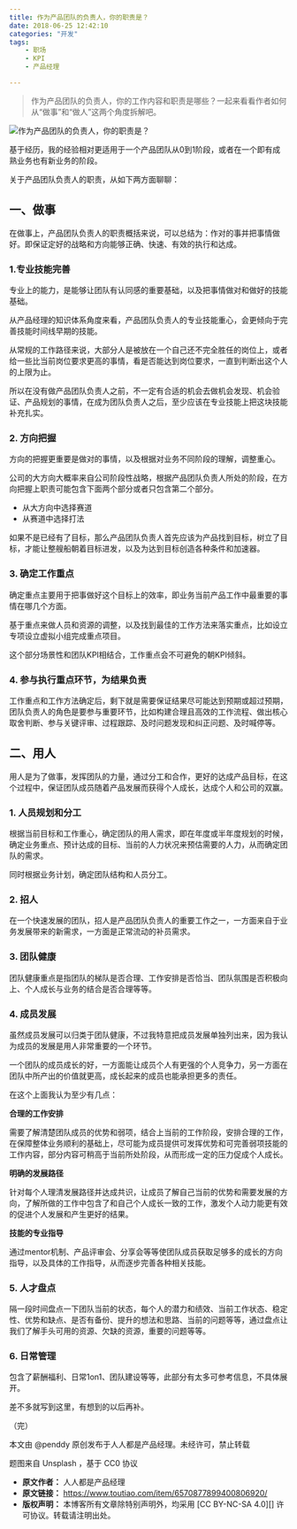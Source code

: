 ```yaml
---
title: 作为产品团队的负责人，你的职责是？
date: 2018-06-25 12:42:10
categories: "开发"
tags:
	- 职场
	- KPI
	- 产品经理

---
```


> 作为产品团队的负责人，你的工作内容和职责是哪些？一起来看看作者如何从“做事”和“做人”这两个角度拆解吧。

![作为产品团队的负责人，你的职责是？][U7ZN-VQVJ-BZY3.jpg]

基于经历，我的经验相对更适用于一个产品团队从0到1阶段，或者在一个即有成熟业务也有新业务的阶段。

关于产品团队负责人的职责，从如下两方面聊聊：

## 一、做事 ##

在做事上，产品团队负责人的职责概括来说，可以总结为：作对的事并把事情做好。即保证定好的战略和方向能够正确、快速、有效的执行和达成。

### 1.专业技能完善 ###

专业上的能力，是能够让团队有认同感的重要基础，以及把事情做对和做好的技能基础。

从产品经理的知识体系角度来看，产品团队负责人的专业技能重心，会更倾向于完善技能时间线早期的技能。

从常规的工作路径来说，大部分人是被放在一个自己还不完全胜任的岗位上，或者给一些比当前岗位要求更高的事情，看是否能达到岗位要求，一直到判断出这个人的上限为止。

所以在没有做产品团队负责人之前，不一定有合适的机会去做机会发现、机会验证、产品规划的事情，在成为团队负责人之后，至少应该在专业技能上把这块技能补充扎实。

### 2. 方向把握 ###

方向的把握更重要是做对的事情，以及根据对业务不同阶段的理解，调整重心。

公司的大方向大概率来自公司阶段性战略，根据产品团队负责人所处的阶段，在方向把握上职责可能包含下面两个部分或者只包含第二个部分。

 *  从大方向中选择赛道
 *  从赛道中选择打法

如果不是已经有了目标，那么产品团队负责人首先应该为产品找到目标，树立了目标，才能让整艘船朝着目标进发，以及为达到目标创造各种条件和加速器。

### 3. 确定工作重点 ###

确定重点主要用于把事做好这个目标上的效率，即业务当前产品工作中最重要的事情在哪几个方面。

基于重点来做人员和资源的调整，以及找到最佳的工作方法来落实重点，比如设立专项设立虚拟小组完成重点项目。

这个部分场景性和团队KPI相结合，工作重点会不可避免的朝KPI倾斜。

### 4. 参与执行重点环节，为结果负责 ###

工作重点和工作方法确定后，剩下就是需要保证结果尽可能达到预期或超过预期，团队负责人的角色是要参与重要环节，比如构建合理且高效的工作流程、做出核心取舍判断、参与关键评审、过程跟踪、及时问题发现和纠正问题、及时喊停等。

## 二、用人 ##

用人是为了做事，发挥团队的力量，通过分工和合作，更好的达成产品目标，在这个过程中，保证团队成员随着产品发展而获得个人成长，达成个人和公司的双赢。

### 1. 人员规划和分工 ###

根据当前目标和工作重心，确定团队的用人需求，即在年度或半年度规划的时候，确定业务重点、预计达成的目标、当前的人力状况来预估需要的人力，从而确定团队的需求。

同时根据业务计划，确定团队结构和人员分工。

### 2. 招人 ###

在一个快速发展的团队，招人是产品团队负责人的重要工作之一，一方面来自于业务发展带来的新需求，一方面是正常流动的补员需求。

### 3. 团队健康 ###

团队健康重点是指团队的梯队是否合理、工作安排是否恰当、团队氛围是否积极向上、个人成长与业务的结合是否合理等等。

### 4. 成员发展 ###

虽然成员发展可以归类于团队健康，不过我特意把成员发展单独列出来，因为我认为成员的发展是用人非常重要的一个环节。

一个团队的成员成长的好，一方面能让成员个人有更强的个人竞争力，另一方面在团队中所产出的价值就更高，成长起来的成员也能承担更多的责任。

在这个上面我认为至少有几点：

**合理的工作安排**

需要了解清楚团队成员的优势和弱项，结合上当前的工作阶段，安排合理的工作，在保障整体业务顺利的基础上，尽可能为成员提供可发挥优势和可完善弱项技能的工作内容，部分内容可稍高于当前所处阶段，从而形成一定的压力促成个人成长。

**明确的发展路径**

针对每个人理清发展路径并达成共识，让成员了解自己当前的优势和需要发展的方向，了解所做的工作中包含了和自己个人成长一致的工作，激发个人动力能更有效的促进个人发展和产生更好的结果。

**技能的专业指导**

通过mentor机制、产品评审会、分享会等等使团队成员获取足够多的成长的方向指导，以及具体的工作指导，从而逐步完善各种相关技能。

### 5. 人才盘点 ###

隔一段时间盘点一下团队当前的状态，每个人的潜力和绩效、当前工作状态、稳定性、优势和缺点、是否有备份、提升的想法和思路、当前的问题等等，通过盘点让我们了解手头可用的资源、欠缺的资源，重要的问题等等。

### 6. 日常管理 ###

包含了薪酬福利、日常1on1、团队建设等等，此部分有太多可参考信息，不具体展开。

差不多就写到这里，有想到的以后再补。

（完）

本文由 @penddy 原创发布于人人都是产品经理。未经许可，禁止转载

题图来自 Unsplash ，基于 CC0 协议


[U7ZN-VQVJ-BZY3.jpg]: /pro/os/crawler/U7ZN-VQVJ-BZY3.jpg
 *  **原文作者：** 人人都是产品经理
 *  **原文链接：** https://www.toutiao.com/item/6570877899400806920/
 *  **版权声明：** 本博客所有文章除特别声明外，均采用 [CC BY-NC-SA 4.0][] 许可协议。转载请注明出处。